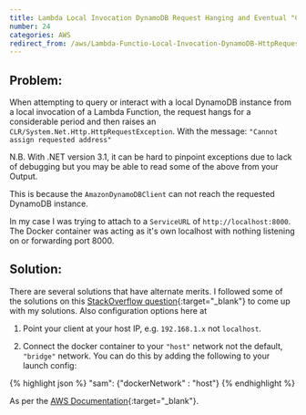```yaml
---
title: Lambda Local Invocation DynamoDB Request Hanging and Eventual "CLR/System.Net.Http.HttpRequestException"
number: 24
categories: AWS
redirect_from: /aws/Lambda-Functio-Local-Invocation-DynamoDB-HttpRequestException
---
```


## Problem:

When attempting to query or interact with a local DynamoDB instance from a local invocation of a Lambda Function, the request hangs for a considerable period and then raises an
`CLR/System.Net.Http.HttpRequestException`.  With the message: `"Cannot assign requested address"`

N.B. With .NET version 3.1, it can be hard to pinpoint exceptions due to lack of debugging but you may be able to read some of the above from your Output.

This is because the `AmazonDynamoDBClient` can not reach the requested DynamoDB instance.

In my case I was trying to attach to a `ServiceURL` of `http://localhost:8000`.  The Docker container was acting as it's own localhost with nothing listening on or forwarding port 8000.

## Solution:

There are several solutions that have alternate merits.  I followed some of the solutions on this [StackOverflow question](https://stackoverflow.com/questions/46973456/docker-access-localhost-port-from-container){:target="_blank"} to come up with my solutions.  Also configuration options here at 

1. Point your client at your host IP, e.g. `192.168.1.x` not `localhost`.

2. Connect the docker container to your `"host"` network not the default, `"bridge"` network.  You can do this by adding the following to your launch config: 

{% highlight json %}
"sam": {"dockerNetwork" : "host"}
{% endhighlight %}

As per the [AWS Documentation](https://docs.aws.amazon.com/toolkit-for-vscode/latest/userguide/run-debug-sam-app.html#debug-config-ref){:target="_blank"}.